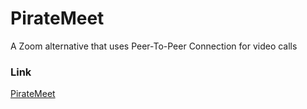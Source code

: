 # PirateMeet
A Zoom alternative that uses Peer-To-Peer Connection for video calls

### Link
[PirateMeet](https://piratemeet.glitch.me/)
